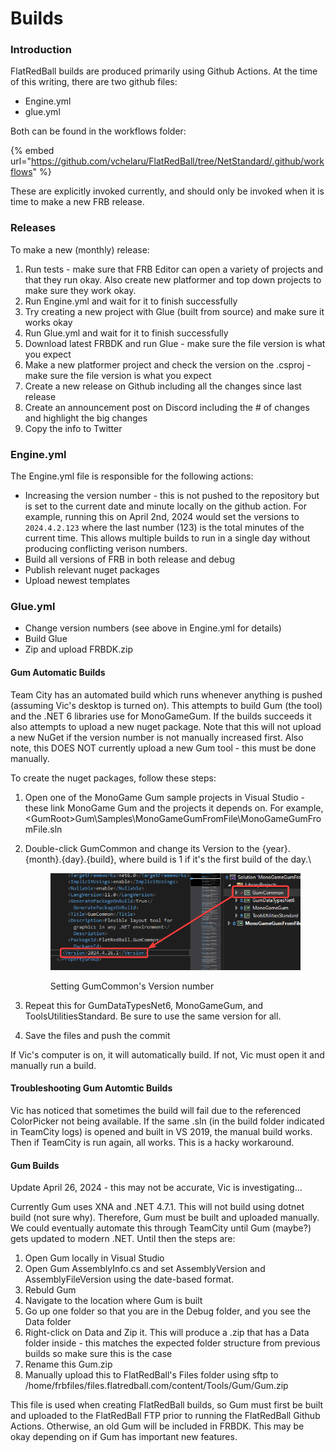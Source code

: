 # Builds

### Introduction

FlatRedBall builds are produced primarily using Github Actions. At the time of this writing, there are two github files:

* Engine.yml
* glue.yml

Both can be found in the workflows folder:

{% embed url="https://github.com/vchelaru/FlatRedBall/tree/NetStandard/.github/workflows" %}

These are explicitly invoked currently, and should only be invoked when it is time to make a new FRB release.

### Releases

To make a new (monthly) release:

1. Run tests - make sure that FRB Editor can open a variety of projects and that they run okay. Also create new platformer and top down projects to make sure they work okay.
2. Run Engine.yml and wait for it to finish successfully
3. Try creating a new project with Glue (built from source) and make sure it works okay
4. Run Glue.yml and wait for it to finish successfully
5. Download latest FRBDK and run Glue - make sure the file version is what you expect
6. Make a new platformer project and check the version on the .csproj - make sure the file version is what you expect
7. Create a new release on Github including all the changes since last release
8. Create an announcement post on Discord including the # of changes and highlight the big changes
9. Copy the info to Twitter

### Engine.yml

The Engine.yml file is responsible for the following actions:

* Increasing the version number - this is not pushed to the repository but is set to the current date and minute locally on the github action. For example, running this on April 2nd, 2024 would set the versions to `2024.4.2.123` where the last number (123) is the total minutes of the current time. This allows multiple builds to run in a single day without producing conflicting verison numbers.
* Build all versions of FRB in both release and debug
* Publish relevant nuget packages
* Upload newest templates

### Glue.yml

* Change version numbers (see above in Engine.yml for details)
* Build Glue
* Zip and upload FRBDK.zip

#### Gum Automatic Builds

Team City has an automated build which runs whenever anything is pushed (assuming Vic's desktop is turned on). This attempts to build Gum (the tool) and the .NET 6 libraries use for MonoGameGum. If the builds succeeds it also attempts to upload a new nuget package. Note that this will not upload a new NuGet if the version number is not manually increased first. Also note, this DOES NOT currently upload a new Gum tool - this must be done manually.

To create the nuget packages, follow these steps:

1. Open one of the MonoGame Gum sample projects in Visual Studio - these link MonoGame Gum and the projects it depends on. For example, \<GumRoot>Gum\Samples\MonoGameGumFromFile\MonoGameGumFromFile.sln
2.  Double-click GumCommon and change its Version to the {year}.{month}.{day}.{build}, where build is 1 if it's the first build of the day.\


    <figure><img src="../.gitbook/assets/image (1) (1) (1) (1) (1) (1) (1) (1).png" alt=""><figcaption><p>Setting GumCommon's Version number</p></figcaption></figure>
3. Repeat this for GumDataTypesNet6, MonoGameGum, and ToolsUtilitiesStandard. Be sure to use the same version for all.
4. Save the files and push the commit

If Vic's computer is on, it will automatically build. If not, Vic must open it and manually run a build.

#### Troubleshooting Gum Automtic Builds

Vic has noticed that sometimes the build will fail due to the referenced ColorPicker not being available. If the same .sln (in the build folder indicated in TeamCity logs) is opened and built in VS 2019, the manual build works. Then if TeamCity is run again, all works. This is a hacky workaround.

#### Gum Builds

Update April 26, 2024 - this may not be accurate, Vic is investigating...

Currently Gum uses XNA and .NET 4.7.1. This will not build using dotnet build (not sure why). Therefore, Gum must be built and uploaded manually. We could eventually automate this through TeamCity until Gum (maybe?) gets updated to modern .NET. Until then the steps are:

1. Open Gum locally in Visual Studio
2. Open Gum AssemblyInfo.cs and set AssemblyVersion and AssemblyFileVersion using the date-based format.
3. Rebuld Gum
4. Navigate to the location where Gum is built
5. Go up one folder so that you are in the Debug folder, and you see the Data folder
6. Right-click on Data and Zip it. This will produce a .zip that has a Data folder inside - this matches the expected folder structure from previous builds so make sure this is the case
7. Rename this Gum.zip
8. Manually upload this to FlatRedBall's Files folder using sftp to /home/frbfiles/files.flatredball.com/content/Tools/Gum/Gum.zip

This file is used when creating FlatRedBall builds, so Gum must first be built and uploaded to the FlatRedBall FTP prior to running the FlatRedBall Github Actions. Otherwise, an old Gum will be included in FRBDK. This may be okay depending on if Gum has important new features.
